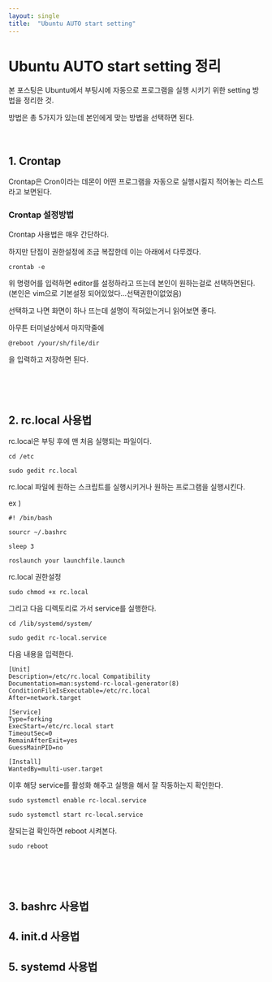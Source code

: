 ```yaml
---
layout: single
title:  "Ubuntu AUTO start setting"
---
```

# Ubuntu AUTO start setting 정리

본 포스팅은 Ubuntu에서 부팅시에 자동으로 프로그램을 실행 시키기 위한 setting 방법을 정리한 것. 

방법은 총 5가지가 있는데 본인에게 맞는 방법을 선택하면 된다.
<br/><br/><br/>

## 1. Crontap 

Crontap은 Cron이라는 데몬이 어떤 프로그램을 자동으로 실행시킬지 적어놓는 리스트라고 보면된다.

### Crontap 설정방법
Crontap 사용법은 매우 간단하다. 

하지만 단점이 권한설정에 조금 복잡한데 이는 아래에서 다루겠다.



```
crontab -e
```

위 명령어를 입력하면 editor를 설정하라고 뜨는데 본인이 원하는걸로 선택하면된다.   
(본인은 vim으로 기본설정 되어있었다...선택권한이없었음)

선택하고 나면 화면이 하나 뜨는데 설명이 적혀있는거니 읽어보면 좋다.

아무튼 터미널상에서 마지막줄에 

```
@reboot /your/sh/file/dir
```
을 입력하고 저장하면 된다. 

<br/><br/><br/>
## 2. rc.local 사용법

rc.local은 부팅 후에 맨 처음 실행되는 파일이다. 

```
cd /etc

sudo gedit rc.local
```

rc.local 파일에 원하는 스크립트를 실행시키거나 원하는 프로그램을 실행시킨다. 

ex ) 

```
#! /bin/bash

sourcr ~/.bashrc

sleep 3

roslaunch your launchfile.launch
```

rc.local 권한설정
```
sudo chmod +x rc.local
```

그리고 다음 디렉토리로 가서 service를 실행한다. 

```
cd /lib/systemd/system/

sudo gedit rc-local.service
```

다음 내용을 입력한다.
```
[Unit]
Description=/etc/rc.local Compatibility
Documentation=man:systemd-rc-local-generator(8)
ConditionFileIsExecutable=/etc/rc.local
After=network.target

[Service]
Type=forking
ExecStart=/etc/rc.local start
TimeoutSec=0
RemainAfterExit=yes
GuessMainPID=no

[Install]
WantedBy=multi-user.target
```
이후 해당 service를 활성화 해주고 실행을 해서 잘 작동하는지 확인한다.
```
sudo systemctl enable rc-local.service

sudo systemctl start rc-local.service
```

잘되는걸 확인하면 reboot 시켜본다.

```
sudo reboot
```
<br/><br/><br/>

## 3. bashrc 사용법 

## 4. init.d 사용법

## 5. systemd 사용법





